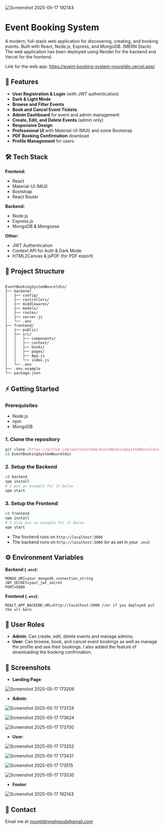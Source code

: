 ![Screenshot 2025-05-17 192143](https://github.com/user-attachments/assets/817ebd39-ab46-4ea1-be2b-92c32a67b054)
# Event Booking System

A modern, full-stack web application for discovering, creating, and booking events.
 Built with React, Node.js, Express, and MongoDB. (MERN Stack). The web application has been deployed using Render for the backend and Vercel for the frontend.

 Link for the web app: https://event-booking-system-noureldin.vercel.app/

## 🚀 Features

* **User Registration & Login** (with JWT authentication)
* **Dark & Light Mode** 
* **Browse and Filter Events**
* **Book and Cancel Event Tickets**
* **Admin Dashboard** for event and admin management
* **Create, Edit, and Delete Events** (admin only)
* **Responsive Design** 
* **Professional UI** with Material-UI (MUI) and some Bootstrap
* **PDF Booking Confirmation** download
* **Profile Management** for users

## 🛠️ Tech Stack

**Frontend:**

* React 
* Material-UI (MUI)
* Bootstrap
* React Router

**Backend:**

* Node.js
* Express.js
* MongoDB & Mongoose

**Other:**

* JWT Authentication
* Context API for Auth & Dark Mode
* HTML2Canvas & jsPDF (for PDF export)

## 📁 Project Structure

```

EventBookingSystemNoureldin/
├── backend/
│   ├── config/
│   ├── controllers/
│   ├── middlewares/
│   ├── models/
│   ├── routes/
│   ├── server.js
│   └── .env
├── frontend/
│   ├── public/
│   ├── src/
│   │   ├── components/
│   │   ├── context/
│   │   ├── hooks/
│   │   ├── pages/
│   │   ├── App.js
│   │   └── index.js
│   └── .env
├── .env.example
└── package.json

````

## ⚡ Getting Started

### Prerequisites

* Node.js 
* npm 
* MongoDB 

### 1. Clone the repository

```bash
git clone [https://github.com/yourusername/EventBookingSystemNoureldin.git](https://github.com/yourusername/EventBookingSystemNoureldin.git)
cd EventBookingSystemNoureldin
````

### 2\. Setup the Backend

```bash
cd backend
npm install
# I put an example for it below
npm start
```

### 3\. Setup the Frontend

```bash
cd frontend
npm install
# I also put an example for it below
npm start
```

  * The frontend runs on `http://localhost:3000`
  * The backend runs on `http://localhost:5000` (or as set in your `.env`)

## ⚙️ Environment Variables

**Backend (`.env`):**

```
MONGO_URI=your_mongodb_connection_string
JWT_SECRET=your_jwt_secret
PORT=5000
```

**Frontend (`.env`):**

```
REACT_APP_BACKEND_URL=http://localhost:5000 //or if you deployed put the url here
```

## 👥 User Roles

  * **Admin**: Can create, edit, delete events and manage admins.
  * **User**: Can browse, book, and cancel event bookings as well as manage thir profile and see their bookings. I also added the feature of downloading the booking confirmation.

## 📸 Screenshots

 * **Landing Page**:

![Screenshot 2025-05-17 173206](https://github.com/user-attachments/assets/dfbb1e88-5575-4b66-a2c5-70c4f55c42e7)


 * **Admin**:

![Screenshot 2025-05-17 173724](https://github.com/user-attachments/assets/754370ec-9143-4cff-bafa-41c0d0f7badc)

![Screenshot 2025-05-17 173624](https://github.com/user-attachments/assets/7dd63e65-5d19-467a-9dcf-ae3c17bc57b0)

![Screenshot 2025-05-17 173700](https://github.com/user-attachments/assets/d63e4358-7786-4169-aaa6-5a7d035e0756)







  * **User**:


    
![Screenshot 2025-05-17 173252](https://github.com/user-attachments/assets/8f26eb07-2fae-45c7-ad75-0ba2ff75eace)


![Screenshot 2025-05-17 173431](https://github.com/user-attachments/assets/a1153995-f839-4efd-9058-0448407e6dbe)


![Screenshot 2025-05-17 173515](https://github.com/user-attachments/assets/83fb0b76-e2be-4e13-a940-eeac5cc6b72a)


![Screenshot 2025-05-17 173530](https://github.com/user-attachments/assets/47a92e6d-b572-4e7b-beb5-b2354e67b0f1)


  * **Footer**:

![Screenshot 2025-05-17 192143](https://github.com/user-attachments/assets/1d3913e9-4460-44c7-856a-ef914e9b8d4c)


## 📧 Contact

Email me at noureldinmahgoub@gmail.com

```
```
